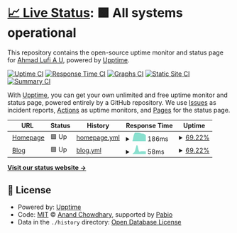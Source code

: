 # [📈 Live Status](https://ahmadlufiau.github.io/status): <!--live status--> **🟩 All systems operational**

This repository contains the open-source uptime monitor and status page for [Ahmad Lufi A U](https://ahmadlufiau.com), powered by [Upptime](https://github.com/upptime/upptime).

[![Uptime CI](https://github.com/ahmadlufiau/status/workflows/Uptime%20CI/badge.svg)](https://github.com/ahmadlufiau/status/actions?query=workflow%3A%22Uptime+CI%22)
[![Response Time CI](https://github.com/ahmadlufiau/status/workflows/Response%20Time%20CI/badge.svg)](https://github.com/ahmadlufiau/status/actions?query=workflow%3A%22Response+Time+CI%22)
[![Graphs CI](https://github.com/ahmadlufiau/status/workflows/Graphs%20CI/badge.svg)](https://github.com/ahmadlufiau/status/actions?query=workflow%3A%22Graphs+CI%22)
[![Static Site CI](https://github.com/ahmadlufiau/status/workflows/Static%20Site%20CI/badge.svg)](https://github.com/ahmadlufiau/status/actions?query=workflow%3A%22Static+Site+CI%22)
[![Summary CI](https://github.com/ahmadlufiau/status/workflows/Summary%20CI/badge.svg)](https://github.com/ahmadlufiau/status/actions?query=workflow%3A%22Summary+CI%22)

With [Upptime](https://upptime.js.org), you can get your own unlimited and free uptime monitor and status page, powered entirely by a GitHub repository. We use [Issues](https://github.com/ahmadlufiau/status/issues) as incident reports, [Actions](https://github.com/ahmadlufiau/status/actions) as uptime monitors, and [Pages](https://ahmadlufiau.github.io/status) for the status page.

<!--start: status pages-->
<!-- This summary is generated by Upptime (https://github.com/upptime/upptime) -->
<!-- Do not edit this manually, your changes will be overwritten -->
<!-- prettier-ignore -->
| URL | Status | History | Response Time | Uptime |
| --- | ------ | ------- | ------------- | ------ |
| <img alt="" src="https://icons.duckduckgo.com/ip3/www.ahmadlufiau.com.ico" height="13"> [Homepage](https://www.ahmadlufiau.com) | 🟩 Up | [homepage.yml](https://github.com/ahmadlufiau/status/commits/HEAD/history/homepage.yml) | <details><summary><img alt="Response time graph" src="./graphs/homepage/response-time-week.png" height="20"> 186ms</summary><br><a href="https://status.ahmadlufiau.com/history/homepage"><img alt="Response time 149" src="https://img.shields.io/endpoint?url=https%3A%2F%2Fraw.githubusercontent.com%2Fahmadlufiau%2Fstatus%2FHEAD%2Fapi%2Fhomepage%2Fresponse-time.json"></a><br><a href="https://status.ahmadlufiau.com/history/homepage"><img alt="24-hour response time 201" src="https://img.shields.io/endpoint?url=https%3A%2F%2Fraw.githubusercontent.com%2Fahmadlufiau%2Fstatus%2FHEAD%2Fapi%2Fhomepage%2Fresponse-time-day.json"></a><br><a href="https://status.ahmadlufiau.com/history/homepage"><img alt="7-day response time 186" src="https://img.shields.io/endpoint?url=https%3A%2F%2Fraw.githubusercontent.com%2Fahmadlufiau%2Fstatus%2FHEAD%2Fapi%2Fhomepage%2Fresponse-time-week.json"></a><br><a href="https://status.ahmadlufiau.com/history/homepage"><img alt="30-day response time 165" src="https://img.shields.io/endpoint?url=https%3A%2F%2Fraw.githubusercontent.com%2Fahmadlufiau%2Fstatus%2FHEAD%2Fapi%2Fhomepage%2Fresponse-time-month.json"></a><br><a href="https://status.ahmadlufiau.com/history/homepage"><img alt="1-year response time 149" src="https://img.shields.io/endpoint?url=https%3A%2F%2Fraw.githubusercontent.com%2Fahmadlufiau%2Fstatus%2FHEAD%2Fapi%2Fhomepage%2Fresponse-time-year.json"></a></details> | <details><summary><a href="https://status.ahmadlufiau.com/history/homepage">69.22%</a></summary><a href="https://status.ahmadlufiau.com/history/homepage"><img alt="All-time uptime 96.17%" src="https://img.shields.io/endpoint?url=https%3A%2F%2Fraw.githubusercontent.com%2Fahmadlufiau%2Fstatus%2FHEAD%2Fapi%2Fhomepage%2Fuptime.json"></a><br><a href="https://status.ahmadlufiau.com/history/homepage"><img alt="24-hour uptime 100.00%" src="https://img.shields.io/endpoint?url=https%3A%2F%2Fraw.githubusercontent.com%2Fahmadlufiau%2Fstatus%2FHEAD%2Fapi%2Fhomepage%2Fuptime-day.json"></a><br><a href="https://status.ahmadlufiau.com/history/homepage"><img alt="7-day uptime 69.22%" src="https://img.shields.io/endpoint?url=https%3A%2F%2Fraw.githubusercontent.com%2Fahmadlufiau%2Fstatus%2FHEAD%2Fapi%2Fhomepage%2Fuptime-week.json"></a><br><a href="https://status.ahmadlufiau.com/history/homepage"><img alt="30-day uptime 85.08%" src="https://img.shields.io/endpoint?url=https%3A%2F%2Fraw.githubusercontent.com%2Fahmadlufiau%2Fstatus%2FHEAD%2Fapi%2Fhomepage%2Fuptime-month.json"></a><br><a href="https://status.ahmadlufiau.com/history/homepage"><img alt="1-year uptime 96.17%" src="https://img.shields.io/endpoint?url=https%3A%2F%2Fraw.githubusercontent.com%2Fahmadlufiau%2Fstatus%2FHEAD%2Fapi%2Fhomepage%2Fuptime-year.json"></a></details>
| <img alt="" src="https://icons.duckduckgo.com/ip3/www.ahmadlufiau.com.ico" height="13"> [Blog](https://www.ahmadlufiau.com/blog) | 🟩 Up | [blog.yml](https://github.com/ahmadlufiau/status/commits/HEAD/history/blog.yml) | <details><summary><img alt="Response time graph" src="./graphs/blog/response-time-week.png" height="20"> 58ms</summary><br><a href="https://status.ahmadlufiau.com/history/blog"><img alt="Response time 54" src="https://img.shields.io/endpoint?url=https%3A%2F%2Fraw.githubusercontent.com%2Fahmadlufiau%2Fstatus%2FHEAD%2Fapi%2Fblog%2Fresponse-time.json"></a><br><a href="https://status.ahmadlufiau.com/history/blog"><img alt="24-hour response time 53" src="https://img.shields.io/endpoint?url=https%3A%2F%2Fraw.githubusercontent.com%2Fahmadlufiau%2Fstatus%2FHEAD%2Fapi%2Fblog%2Fresponse-time-day.json"></a><br><a href="https://status.ahmadlufiau.com/history/blog"><img alt="7-day response time 58" src="https://img.shields.io/endpoint?url=https%3A%2F%2Fraw.githubusercontent.com%2Fahmadlufiau%2Fstatus%2FHEAD%2Fapi%2Fblog%2Fresponse-time-week.json"></a><br><a href="https://status.ahmadlufiau.com/history/blog"><img alt="30-day response time 46" src="https://img.shields.io/endpoint?url=https%3A%2F%2Fraw.githubusercontent.com%2Fahmadlufiau%2Fstatus%2FHEAD%2Fapi%2Fblog%2Fresponse-time-month.json"></a><br><a href="https://status.ahmadlufiau.com/history/blog"><img alt="1-year response time 54" src="https://img.shields.io/endpoint?url=https%3A%2F%2Fraw.githubusercontent.com%2Fahmadlufiau%2Fstatus%2FHEAD%2Fapi%2Fblog%2Fresponse-time-year.json"></a></details> | <details><summary><a href="https://status.ahmadlufiau.com/history/blog">69.22%</a></summary><a href="https://status.ahmadlufiau.com/history/blog"><img alt="All-time uptime 96.17%" src="https://img.shields.io/endpoint?url=https%3A%2F%2Fraw.githubusercontent.com%2Fahmadlufiau%2Fstatus%2FHEAD%2Fapi%2Fblog%2Fuptime.json"></a><br><a href="https://status.ahmadlufiau.com/history/blog"><img alt="24-hour uptime 100.00%" src="https://img.shields.io/endpoint?url=https%3A%2F%2Fraw.githubusercontent.com%2Fahmadlufiau%2Fstatus%2FHEAD%2Fapi%2Fblog%2Fuptime-day.json"></a><br><a href="https://status.ahmadlufiau.com/history/blog"><img alt="7-day uptime 69.22%" src="https://img.shields.io/endpoint?url=https%3A%2F%2Fraw.githubusercontent.com%2Fahmadlufiau%2Fstatus%2FHEAD%2Fapi%2Fblog%2Fuptime-week.json"></a><br><a href="https://status.ahmadlufiau.com/history/blog"><img alt="30-day uptime 85.08%" src="https://img.shields.io/endpoint?url=https%3A%2F%2Fraw.githubusercontent.com%2Fahmadlufiau%2Fstatus%2FHEAD%2Fapi%2Fblog%2Fuptime-month.json"></a><br><a href="https://status.ahmadlufiau.com/history/blog"><img alt="1-year uptime 96.17%" src="https://img.shields.io/endpoint?url=https%3A%2F%2Fraw.githubusercontent.com%2Fahmadlufiau%2Fstatus%2FHEAD%2Fapi%2Fblog%2Fuptime-year.json"></a></details>

<!--end: status pages-->

[**Visit our status website →**](https://ahmadlufiau.github.io/status)

## 📄 License

- Powered by: [Upptime](https://github.com/upptime/upptime)
- Code: [MIT](./LICENSE) © [Anand Chowdhary](https://anandchowdhary.com), supported by [Pabio](https://pabio.com)
- Data in the `./history` directory: [Open Database License](https://opendatacommons.org/licenses/odbl/1-0/)
